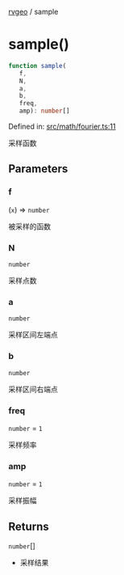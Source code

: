[rvgeo](../index.md) / sample

# sample()

```ts
function sample(
   f, 
   N, 
   a, 
   b, 
   freq, 
   amp): number[]
```

Defined in: [src/math/fourier.ts:11](https://github.com/pzq123456/RVGeo/blob/e727f6f6e310621d656b74948bed9956ff45a613/src/math/fourier.ts#L11)

采样函数

## Parameters

### f

(`x`) => `number`

被采样的函数

### N

`number`

采样点数

### a

`number`

采样区间左端点

### b

`number`

采样区间右端点

### freq

`number` = `1`

采样频率

### amp

`number` = `1`

采样振幅

## Returns

`number`[]

- 采样结果
